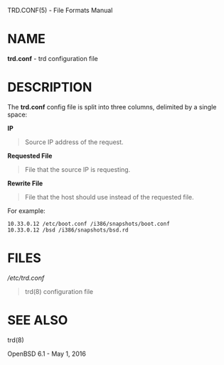 TRD.CONF(5) - File Formats Manual

# NAME

**trd.conf** - trd configuration file

# DESCRIPTION

The
**trd.conf**
config file is split into three columns, delimited by a single space:

**IP**

>Source IP address of the request.

**Requested File**

>File that the source IP is requesting.

**Rewrite File**

>File that the host should use instead of the requested file.

For example:

	10.33.0.12 /etc/boot.conf /i386/snapshots/boot.conf
	10.33.0.12 /bsd /i386/snapshots/bsd.rd

# FILES

*/etc/trd.conf*

>trd(8)
>configuration file

# SEE ALSO

trd(8)

OpenBSD 6.1 - May 1, 2016
